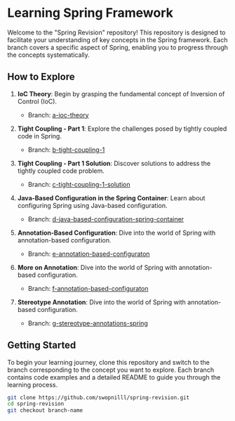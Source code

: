 # Learning Spring Framework

Welcome to the "Spring Revision" repository! This repository is designed to facilitate your understanding of key concepts in the Spring framework. Each branch covers a specific aspect of Spring, enabling you to progress through the concepts systematically.

## How to Explore

1. **IoC Theory**: Begin by grasping the fundamental concept of Inversion of Control (IoC).
    - Branch: [a-ioc-theory](https://github.com/swopnilll/spring-revision/tree/a-ioc-theory)

2. **Tight Coupling - Part 1**: Explore the challenges posed by tightly coupled code in Spring.
    - Branch: [b-tight-coupling-1](https://github.com/swopnilll/spring-revision/tree/b-tight-coupling-1)

3. **Tight Coupling - Part 1 Solution**: Discover solutions to address the tightly coupled code problem.
    - Branch: [c-tight-coupling-1-solution](https://github.com/swopnilll/spring-revision/tree/c-tight-coupling-1-solution)

4. **Java-Based Configuration in the Spring Container**: Learn about configuring Spring using Java-based configuration.
    - Branch: [d-java-based-configuration-spring-container](https://github.com/swopnilll/spring-revision/tree/d-java-based-configuration-spring-container)

5. **Annotation-Based Configuration**: Dive into the world of Spring with annotation-based configuration.
    - Branch: [e-annotation-based-configuraton](https://github.com/swopnilll/spring-revision/tree/e-annotation-based-configuraton)
  
6. **More on Annotation**: Dive into the world of Spring with annotation-based configuration.
    - Branch: [f-annotation-based-configuraton](https://github.com/swopnilll/spring-revision/tree/f-primary-annotation)
  
7. **Stereotype Annotation**: Dive into the world of Spring with annotation-based configuration.
    - Branch: [g-stereotype-annotations-spring](https://github.com/swopnilll/spring-revision/tree/g-stereotype-annotations-spring)
  
   
## Getting Started

To begin your learning journey, clone this repository and switch to the branch corresponding to the concept you want to explore. Each branch contains code examples and a detailed README to guide you through the learning process.

```bash
git clone https://github.com/swopnilll/spring-revision.git
cd spring-revision
git checkout branch-name
